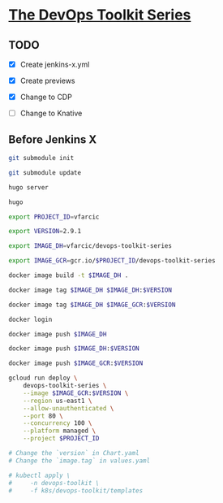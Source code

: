 # [The DevOps Toolkit Series](http://www.devopstoolkitseries.com)

## TODO

- [X] Create jenkins-x.yml
- [X] Create previews
- [X] Change to CDP
- [ ] Change to Knative


## Before Jenkins X

```bash
git submodule init

git submodule update

hugo server

hugo

export PROJECT_ID=vfarcic

export VERSION=2.9.1

export IMAGE_DH=vfarcic/devops-toolkit-series

export IMAGE_GCR=gcr.io/$PROJECT_ID/devops-toolkit-series

docker image build -t $IMAGE_DH .

docker image tag $IMAGE_DH $IMAGE_DH:$VERSION

docker image tag $IMAGE_DH $IMAGE_GCR:$VERSION

docker login

docker image push $IMAGE_DH

docker image push $IMAGE_DH:$VERSION

docker image push $IMAGE_GCR:$VERSION

gcloud run deploy \
    devops-toolkit-series \
    --image $IMAGE_GCR:$VERSION \
    --region us-east1 \
    --allow-unauthenticated \
    --port 80 \
    --concurrency 100 \
    --platform managed \
    --project $PROJECT_ID

# Change the `version` in Chart.yaml
# Change the `image.tag` in values.yaml

# kubectl apply \
#     -n devops-toolkit \
#     -f k8s/devops-toolkit/templates
```
